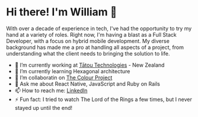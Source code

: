 # Hi there! I'm William 👋

With over a decade of experience in tech, I've had the opportunity to try my hand at a variety of roles. Right now, I'm having a blast as a Full Stack Developer, with a focus on hybrid mobile development. My diverse background has made me a pro at handling all aspects of a project, from understanding what the client needs to bringing the solution to life.

- 🔭 I’m currently working at [Tātou Technologies](https://tatou.app) - New Zealand
- 🌱 I’m currently learning Hexagonal architecture
- 👯 I’m collaboratin on [The Colour Project](https://www.thecolourproject.ca/)
- 💬 Ask me about React Native, JavaScript and Ruby on Rails
- 📫 How to reach me: [LinkedIn](https://www.linkedin.com/in/william-gurzoni/)
- ⚡ Fun fact: I tried to watch The Lord of the Rings a few times, but I never stayed up until the end!
